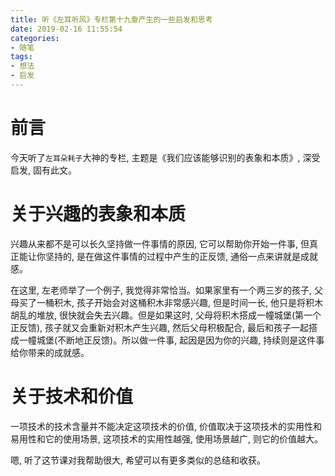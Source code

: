 ```yaml
---
title: 听《左耳听风》专栏第十九章产生的一些启发和思考
date: 2019-02-16 11:55:54
categories:
- 随笔
tags:
- 想法
- 启发
---
```

# 前言

今天听了`左耳朵耗子`大神的专栏, 主题是《我们应该能够识别的表象和本质》, 深受启发, 固有此文。
<!--more-->

# 关于兴趣的表象和本质

兴趣从来都不是可以长久坚持做一件事情的原因, 它可以帮助你开始一件事, 但真正能让你坚持的, 是在做这件事情的过程中产生的正反馈, 通俗一点来讲就是成就感。

在这里, 左老师举了一个例子, 我觉得非常恰当。如果家里有一个两三岁的孩子, 父母买了一桶积木, 孩子开始会对这桶积木非常感兴趣, 但是时间一长, 他只是将积木胡乱的堆放, 很快就会失去兴趣。但是如果这时, 父母将积木搭成一幢城堡(第一个正反馈), 孩子就又会重新对积木产生兴趣, 然后父母积极配合, 最后和孩子一起搭成一幢城堡(不断地正反馈)。所以做一件事, 起因是因为你的兴趣, 持续则是这件事给你带来的成就感。

# 关于技术和价值

一项技术的技术含量并不能决定这项技术的价值, 价值取决于这项技术的实用性和易用性和它的使用场景, 这项技术的实用性越强, 使用场景越广, 则它的价值越大。

嗯, 听了这节课对我帮助很大, 希望可以有更多类似的总结和收获。
